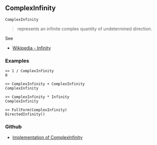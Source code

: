 ## ComplexInfinity

```
ComplexInfinity
```

> represents an infinite complex quantity of undetermined direction.

See 
* [Wikipedia - Infinity](https://en.wikipedia.org/wiki/Infinity) 

### Examples

```
>> 1 / ComplexInfinity
0
 
>> ComplexInfinity + ComplexInfinity
ComplexInfinity
 
>> ComplexInfinity * Infinity
ComplexInfinity
 
>> FullForm(ComplexInfinity)
DirectedInfinity()
```

### Github

* [Implementation of ComplexInfinity](https://github.com/axkr/symja_android_library/blob/master/symja_android_library/matheclipse-core/src/main/java/org/matheclipse/core/builtin/ConstantDefinitions.java#L695) 
